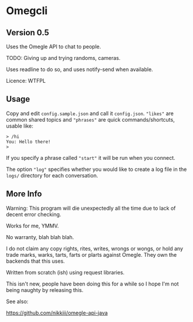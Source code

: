 # Omegcli

## Version 0.5

Uses the Omegle API to chat to people.

TODO: Giving up and trying randoms, cameras.

Uses readline to do so, and uses notify-send when available.

Licence: WTFPL

## Usage

Copy and edit `config.sample.json` and call it `config.json`.
`"likes"` are common shared topics and `"phrases"` are quick commands/shortcuts,
usable like:

```
> /hi
You: Hello there!
>
```

If you specify a phrase called `"start"` it will be run when you connect.

The option `"log"` specifies whether you would like to create a log file in the `logs/` directory for each conversation.

## More Info

Warning: This program will die unexpectedly all the time due to lack of decent error checking.

Works for me, YMMV.

No warranty, blah blah blah.

I do not claim any copy rights, rites, writes, wrongs or wongs, or hold any trade marks, warks, tarts, farts or plarts against Omegle. They own the backends that this uses.

Written from scratch (ish) using request libraries.

This isn't new, people have been doing this for a while so I hope I'm not being naughty by releasing this.

See also:

https://github.com/nikkiii/omegle-api-java

